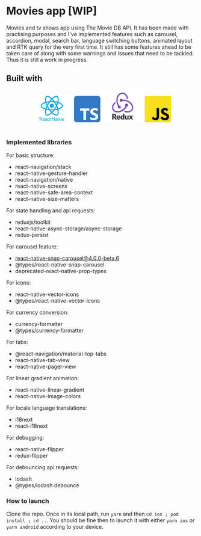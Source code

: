 # Movies app [WIP]

Movies and tv shows app using The Movie DB API. It has been made with practising purposes and I've implemented features such as carousel, accordion, modal, search bar, language switching buttons, animated layout and RTK query for the very first time. It still has some features ahead to be taken care of along with some warnings and issues that need to be tackled. Thus it is still a work in progress.

## Built with

<div align='center' width='100%'>
<img src="/src/assets/images/RN_logo.webp" width="110" alt="React Native logo"/>
<img src="/src/assets/images/TS_logo.png" width="70" alt="Typescript logo"/>
<img src="/src/assets/images/Redux_logo.jpeg" width="110" alt="Redux logo"/>
<img src="/src/assets/images/JS_logo.png" width="70" alt="Javascript logo"/>
</div>
</br>

### Implemented libraries

For basic structure:

- react-navigation/stack
- react-native-gesture-handler
- react-navigation/native
- react-native-screens
- react-native-safe-area-context
- react-native-size-matters

For state handling and api requests:

- reduxjs/toolkit
- react-native-async-storage/async-storage
- redux-persist

For carousel feature:

- react-native-snap-carousel@4.0.0-beta.6
- @types/react-native-snap-carousel
- deprecated-react-native-prop-types

For icons:

- react-native-vector-icons
- @types/react-native-vector-icons

For currency conversion:

- currency-formatter
- @types/currency-formatter

For tabs:

- @react-navigation/material-top-tabs
- react-native-tab-view
- react-native-pager-view

For linear gradient animation:

- react-native-linear-gradient
- react-native-image-colors

For locale language translations:

- i18next
- react-i18next

For debugging:

- react-native-flipper
- redux-flipper

For debouncing api requests:

- lodash
- @types/lodash.debounce

### How to launch

Clone the repo. Once in its local path, run `yarn` and then `cd ios ; pod install ; cd ..`. You should be fine then to launch it with either `yarn ios` or `yarn android` according to your device.

